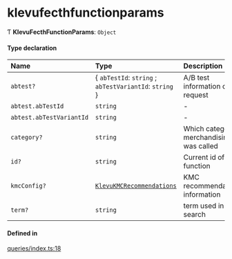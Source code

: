 # klevufecthfunctionparams
      
Ƭ **KlevuFecthFunctionParams**: `Object`

#### Type declaration

| Name | Type | Description |
| :------ | :------ | :------ |
| `abtest?` | { `abTestId`: `string` ; `abTestVariantId`: `string`  } | A/B test information of request |
| `abtest.abTestId` | `string` | - |
| `abtest.abTestVariantId` | `string` | - |
| `category?` | `string` | Which category merchandising was called |
| `id?` | `string` | Current id of function |
| `kmcConfig?` | [`KlevuKMCRecommendations`](klevukmcrecommendations.md) | KMC recommendation information |
| `term?` | `string` | term used in the search |

#### Defined in

[queries/index.ts:18](https://github.com/klevultd/frontend-sdk/blob/4665e27/packages/klevu-core/src/queries/index.ts#L18)

